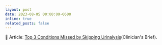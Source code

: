 ```yaml
---
layout: post
date: 2023-08-05 00:00:00-0600
inline: true
related_posts: false
---
```


📝 Article: [Top 3 Conditions Missed by Skipping Urinalysis](https://www.cliniciansbrief.com/article/urinalysis-proteinuria-glucosuria-fanconi-syndrome-subclinical-bacteriuria-dogs-cats)(Clinician's Brief).